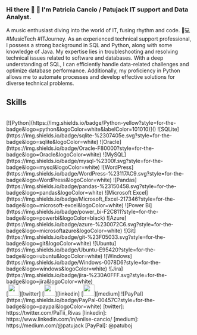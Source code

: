 

### Hi there 👋 👋 **I'm Patricia Cancio / Patujack** IT support and Data Analyst. 

A music enthusiast diving into the world of IT, fusing rhythm and code. 🎵💻 #MusicTech #ITJourney.
As an experienced technical support professional, I possess a strong background in SQL and Python, along with some knowledge of Java. My expertise lies in troubleshooting and resolving technical issues related to software and databases. With a deep understanding of SQL, I can efficiently handle data-related challenges and optimize database performance. Additionally, my proficiency in Python allows me to automate processes and develop effective solutions for diverse technical problems.

## Skills
</br>
[![Python](https://img.shields.io/badge/Python-yellow?style=for-the-badge&logo=python&logoColor=white&labelColor=101010)]()
![SQLite](https://img.shields.io/badge/sqlite-%2307405e.svg?style=for-the-badge&logo=sqlite&logoColor=white)
![Oracle](https://img.shields.io/badge/Oracle-F80000?style=for-the-badge&logo=Oracle&logoColor=white)
![MySQL](https://img.shields.io/badge/mysql-%2300f.svg?style=for-the-badge&logo=mysql&logoColor=white)
![WordPress](https://img.shields.io/badge/WordPress-%23117AC9.svg?style=for-the-badge&logo=WordPress&logoColor=white)
![Pandas](https://img.shields.io/badge/pandas-%23150458.svg?style=for-the-badge&logo=pandas&logoColor=white)
![Microsoft Excel](https://img.shields.io/badge/Microsoft_Excel-217346?style=for-the-badge&logo=microsoft-excel&logoColor=white)
![Power Bi](https://img.shields.io/badge/power_bi-F2C811?style=for-the-badge&logo=powerbi&logoColor=black)
![Azure](https://img.shields.io/badge/azure-%230072C6.svg?style=for-the-badge&logo=microsoftazure&logoColor=white)
![Git](https://img.shields.io/badge/git-%23F05033.svg?style=for-the-badge&logo=git&logoColor=white)
![Ubuntu](https://img.shields.io/badge/Ubuntu-E95420?style=for-the-badge&logo=ubuntu&logoColor=white)
![Windows](https://img.shields.io/badge/Windows-0078D6?style=for-the-badge&logo=windows&logoColor=white)
![Jira](https://img.shields.io/badge/jira-%230A0FFF.svg?style=for-the-badge&logo=jira&logoColor=white)

</br>
[<img height="30" src="https://img.shields.io/badge/twitter-%231DA1F2.svg?&style=for-the-badge&logo=twitter&logoColor=white" />][twitter]
[<img height="30" src="https://img.shields.io/badge/linkedin-blue.svg?&style=for-the-badge&logo=linkedin&logoColor=white" />][linkedin]
[<img height="30" src="https://img.shields.io/badge/-Medium-%23000?style=for-the-badge&logo=medium&logoColor=white" />][medium]
![PayPal](https://img.shields.io/badge/PayPal-00457C?style=for-the-badge&logo=paypal&logoColor=white)
[twitter]: https://twitter.com/PaTii_Rivas
[linkedin]: https://www.linkedin.com/in/enilse-cancio/
[medium]: https://medium.com/@patujack
[PayPal]: @patuboj
